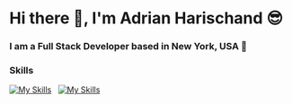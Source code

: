 # Hi there 👋, I'm Adrian Harischand 😎
### I am a Full Stack Developer based in New York, USA 📍
### Skills
[![My Skills](https://skillicons.dev/icons?i=html,css,js,python)](https://skillicons.dev) <span>&nbsp;</span> [![My Skills](https://skillicons.dev/icons?i=bootstrap,react,express,flask)](https://skillicons.dev)


